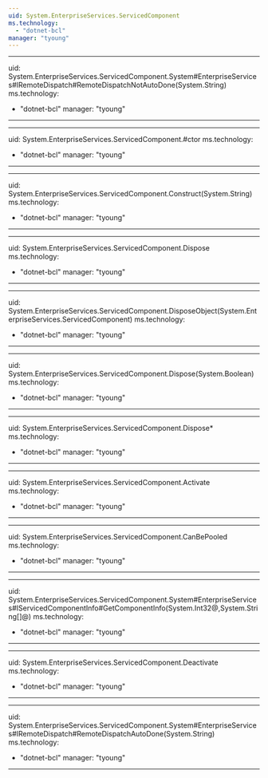 ```yaml
---
uid: System.EnterpriseServices.ServicedComponent
ms.technology: 
  - "dotnet-bcl"
manager: "tyoung"
---
```


---
uid: System.EnterpriseServices.ServicedComponent.System#EnterpriseServices#IRemoteDispatch#RemoteDispatchNotAutoDone(System.String)
ms.technology: 
  - "dotnet-bcl"
manager: "tyoung"
---

---
uid: System.EnterpriseServices.ServicedComponent.#ctor
ms.technology: 
  - "dotnet-bcl"
manager: "tyoung"
---

---
uid: System.EnterpriseServices.ServicedComponent.Construct(System.String)
ms.technology: 
  - "dotnet-bcl"
manager: "tyoung"
---

---
uid: System.EnterpriseServices.ServicedComponent.Dispose
ms.technology: 
  - "dotnet-bcl"
manager: "tyoung"
---

---
uid: System.EnterpriseServices.ServicedComponent.DisposeObject(System.EnterpriseServices.ServicedComponent)
ms.technology: 
  - "dotnet-bcl"
manager: "tyoung"
---

---
uid: System.EnterpriseServices.ServicedComponent.Dispose(System.Boolean)
ms.technology: 
  - "dotnet-bcl"
manager: "tyoung"
---

---
uid: System.EnterpriseServices.ServicedComponent.Dispose*
ms.technology: 
  - "dotnet-bcl"
manager: "tyoung"
---

---
uid: System.EnterpriseServices.ServicedComponent.Activate
ms.technology: 
  - "dotnet-bcl"
manager: "tyoung"
---

---
uid: System.EnterpriseServices.ServicedComponent.CanBePooled
ms.technology: 
  - "dotnet-bcl"
manager: "tyoung"
---

---
uid: System.EnterpriseServices.ServicedComponent.System#EnterpriseServices#IServicedComponentInfo#GetComponentInfo(System.Int32@,System.String[]@)
ms.technology: 
  - "dotnet-bcl"
manager: "tyoung"
---

---
uid: System.EnterpriseServices.ServicedComponent.Deactivate
ms.technology: 
  - "dotnet-bcl"
manager: "tyoung"
---

---
uid: System.EnterpriseServices.ServicedComponent.System#EnterpriseServices#IRemoteDispatch#RemoteDispatchAutoDone(System.String)
ms.technology: 
  - "dotnet-bcl"
manager: "tyoung"
---
